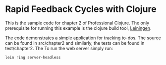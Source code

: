 # Rapid Feedback Cycles with Clojure

This is the sample code for chapter 2 of Professional Clojure. The only prerequisite for running this example is the clojure build tool, [Leiningen][].

[leiningen]: https://github.com/technomancy/leiningen

The code demonstrates a simple application for tracking to-dos. The source can be found in src/chapter2 and similarly, the tests can be found in test/chapter2. The To run the web server simply run:

    lein ring server-headless
